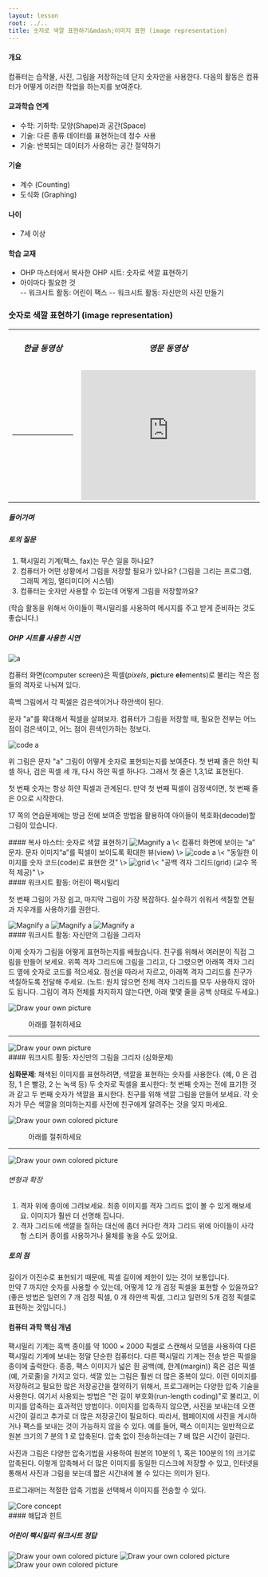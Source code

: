 ```yaml
---
layout: lesson
root: ../..
title: 숫자로 색깔 표현하기&mdash;이미지 표현 (image representation)
---
```

<div class="objectives" markdown="1">

#### 개요  
컴퓨터는 습작물, 사진, 그림을 저장하는데 단지 숫자만을 사용한다. 
다음의 활동은 컴퓨터가 어떻게 이러한 작업을 하는지를 보여준다.

#### 교과학습 연계  
- 수학: 기하학: 모양(Shape)과 공간(Space)
- 기술: 다른 종류 데이터를 표현하는데 정수 사용
- 기술: 반복되는 데이터가 사용하는 공간 절약하기 

#### 기술  
- 계수 (Counting)
- 도식화 (Graphing)

#### 나이  
- 7세 이상

#### 학습 교재  
- OHP 마스터에서 복사한 OHP 시트: 숫자로 색깔 표현하기
- 아이마다 필요한 것  
-- 워크시트 활동: 어린이 팩스
-- 워크시트 활동: 자신만의 사진 만들기

</div>

### 숫자로 색깔 표현하기 (image representation)

<table width="100%" class="table table-striped">
    <tr>
        <td width="50%"><h5> <center>한글 동영상</center> </h5></td>
        <td width="50%"><h5> <center>영문 동영상</center> </h5></td>
    </tr>
    <tr>
        <td>
            <hr>
        </td>
        <td>
            <div class="youtube">
                <iframe width="350" height="260" src="https://www.youtube.com/embed/uaV2RuAJTjQ" frameborder="0" allowfullscreen>
                </iframe>
            </div>    
        </td>
    </tr>
</table>

##### 들어가며  
 
##### 토의 질문  
1. 팩시밀리 기계(팩스, fax)는 무슨 일을 하나요?  
2. 컴퓨터가 어떤 상황에서 그림을 저장할 필요가 있나요? (그림을 그리는 프로그램, 그래픽 게임, 멀티미디어 시스템)  
3. 컴퓨터는 숫자만 사용할 수 있는데 어떻게 그림을 저장할까요?  

(학습 활동을 위해서 아이들이 팩시밀리를 사용하여 메시지를 주고 받게 준비하는 것도 좋습니다.)

##### OHP 시트를 사용한 시연  
<img src="img/ch02-img/02-image-01-a-01.png" alt="a" />

컴퓨터 화면(computer screen)은 픽셀(*pixels*, **pic**ture **el**ements)로 불리는 작은 점들의 격자로 나눠져 있다.  

흑백 그림에서 각 픽셀은 검은색이거나 하얀색이 된다. 

문자 "a"를 확대해서 픽셀을 살펴보자. 
컴퓨터가 그림을 저장할 때, 필요한 전부는 어느 점이 검은색이고, 어느 점이 흰색인가하는 정보다.

<img src="img/ch02-img/02-image-01-a-02.png" alt="code a" />

위 그림은 문자 "a" 그림이 어떻게 숫자로 표현되는지를 보여준다. 첫 번째 줄은 하얀 픽셀 하나, 검은 픽셀 세 개, 다시 하얀 픽셀 하나다. 그래서 첫 줄은 1,3,1로 표현된다.  

첫 번째 숫자는 항상 하얀 픽셀과 관계된다. 만약 첫 번째 픽셀이 검정색이면, 첫 번째 줄은 0으로 시작한다.

17 쪽의 연습문제에는 방금 전에 보여준 방법을 활용하여 아이들이 복호화(decode)할 그림이 있습니다.  


<div class="challenge" markdown="1">
#### 복사 마스터: 숫자로 색깔 표현하기

<img src="img/ch02-img/02-image-02-master-01.png" alt="Magnify a" />  
\< 컴퓨터 화면에 보이는 “a” 문자. 문자 이미지“a”를 픽셀이 보이도록 확대한 뷰(view) \>
<img src="img/ch02-img/02-image-01-a-02.png" alt="code a" />  
\< "동일한 이미지를 숫자 코드(code)로 표현한 것" \>

<img src="img/ch02-img/02-image-02-master-03.png" alt="grid" />  
\< "공백 격자 그리드(grid) (교수 목적 제공)" \>  

<div class="challenge" markdown="1">
#### 워크시트 활동: 어린이 팩시밀리

첫 번째 그림이 가장 쉽고, 마지막 그림이 가장 복잡하다. 실수하기 쉬워서 색칠할 연필과
지우개를 사용하기를 권한다.

<img src="img/ch02-img/02-image-03-worksheet-01.png" alt="Magnify a" />  

<img src="img/ch02-img/02-image-03-worksheet-02.png" alt="Magnify a" />  

<img src="img/ch02-img/02-image-03-worksheet-03.png" alt="Magnify a" />  

</div>  

<div class="challenge" markdown="1">
#### 워크시트 활동: 자신만의 그림을 그리자

이제 숫자가 그림을 어떻게 표현하는지를 배웠습니다.
친구를 위해서 여러분이 직접 그림을 만들어 보세요. 
위쪽 격자 그리드에 그림을 그리고, 다 그렸으면 아래쪽 격자
그리드 옆에 숫자로 코드를 적으세요. 
점선을 따라서 자르고, 아래쪽 격자 그리드를 친구가 색칠하도록 전달해 주세요. 
(노트: 원치 않으면 전체 격자 그리드를 모두 사용하지 않아도 됩니다. 
그림이 격자 전체를 차지하지 않는다면, 아래 몇몇 줄을 공백 상태로 두세요.)

<img src="img/ch02-img/02-image-04-worksheet-01.png" alt="Draw your own picture " />

<dl>
  <dd>아래를 절취하세요</dd>
  <hr>
</dl>

<img src="img/ch02-img/02-image-04-worksheet-01.png" alt="Draw your own picture " />  

</div>  

<div class="challenge" markdown="1">
#### 워크시트 활동: 자신만의 그림을 그리자 (심화문제)

**심화문제**:  채색된 이미지를 표현하려면, 색깔을 표현하는 숫자를 사용한다. (예, 0 은 검정,
1 은 빨강, 2 는 녹색 등) 두 숫자로 픽셀을 표시한다: 첫 번째 숫자는 전에 표기한 것과
같고 두 번째 숫자가 색깔을 표시한다. 
친구를 위해 색깔 그림을 만들어 보세요. 
각 숫자가 무슨 색깔을 의미하는지를 사전에 친구에게 알려주는 것을 잊지 마세요.

<img src="img/ch02-img/02-image-04-worksheet-01.png" alt="Draw your own colored picture " />  

<dl>
  <dd>아래를 절취하세요</dd>
  <hr>
</dl>

<img src="img/ch02-img/02-image-04-worksheet-01.png" alt="Draw your own colored picture " />  

###### 변형과 확장
1. 격자 위에 종이에 그려보세요. 최종 이미지를 격자 그리드 없이 볼 수 있게 해보세요. 이미지가 훨씬 더 선명해 집니다.  
2. 격자 그리드에 색깔을 칠하는 대신에 좀더 커다란 격자 그리드 위에 아이들이 사각형 스티커 종이를 사용하거나 물체를 놓을 수도 있어요.  

##### 토의 점
길이가 이진수로 표현되기 때문에, 픽셀 길이에 제한이 있는 것이 보통입니다.  
만약 7 까지만 숫자를 사용할 수 있는데, 어떻게 12 개 검정 픽셀을 표현할 수 있을까요? 
(좋은 방법은 일련의 7 개 검정 픽셀, 0 개 하얀색 픽셀, 그리고 일련의 5개 검정 픽셀로 표현하는 것입니다.)

</div>


<div class="keypoints" markdown="1">

#### 컴퓨터 과학 핵심 개념

팩시밀리 기계는 흑백 종이를 약 1000 × 2000 픽셀로 스캔해서 모뎀을 사용하여 다른
팩시밀리 기계에 보내는 정말 단순한 컴퓨터다. 
다른 팩시밀리 기계는 전송 받은 픽셀을 종이에 출력한다. 
종종, 팩스 이미지가 넓은 흰 공백(예, 한계(margin)) 혹은 검은 픽셀 (예, 가로줄)을 가지고 있다. 
색깔 있는 그림은 훨씬 더 많은 중복이 있다. 이런 이미지를 저장하려고
필요한 많은 저장공간을 절약하기 위해서, 프로그래머는 다양한 압축 기술을 사용한다.
여기서 사용되는 방법은 "런 길이 부호화(run-length coding)"로 불리고, 이미지를 압축하는 효과적인 방법이다. 
이미지를 압축하지 않으면, 사진을 보내는데 오랜 시간이 걸리고 추가로 더 많은 저장공간이 필요하다. 
따라서, 웹페이지에 사진을 게시하거나 팩스를 보내는 것이 가능하지 않을 수 있다. 
예를 들어, 팩스 이미지는 일반적으로 원본 크기의 7 분의 1 로 압축된다. 
압축 없이 전송하는데는 7 배 많은 시간이 걸린다.  

사진과 그림은 다양한 압축기법을 사용하여 원본의 10분의 1, 혹은 100분의 1의 크기로 압축된다. 
이렇게 압축해서 더 많은 이미지를 동일한 디스크에 저장할 수 있고,
인터넷을 통해서 사진과 그림을 보는데 짧은 시간내에 볼 수 있다는 의미가 된다.  

프로그래머는 적절한 압축 기법을 선택해서 이미지를 전송할 수 있다. 

<img src="img/ch02-img/02-image-05-core-concept.png" alt="Core concept" />  

</div>  

<div class="challenge" markdown="1">
#### 해답과 힌트

##### 어린이 팩시밀리 워크시트 정답

<img src="img/ch02-img/02-image-06-hint-solution-01.png" alt="Draw your own colored picture " />  
<img src="img/ch02-img/02-image-06-hint-solution-02.png" alt="Draw your own colored picture " />  
<img src="img/ch02-img/02-image-06-hint-solution-03.png" alt="Draw your own colored picture " />  

</div>
